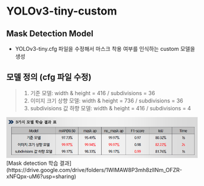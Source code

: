# YOLOv3-tiny-custom
## Mask Detection Model
- YOLOv3-tiny.cfg 파일을 수정해서 마스크 착용 여부를 인식하는 custom 모델을 생성

## 모델 정의 (cfg 파일 수정)
> 1. 기준 모델: width & height = 416 / subdivisions = 36  
> 2. 이미지 크기 상향 모델: width & height = 736 / subdivisions = 36 
> 3. subdivisions 값 하향 모델: width & height = 416 / subdivisions = 4 

<img src="https://github.com/CAUCV/YOLOv3-tiny-custom/blob/main/result.PNG?raw=true" width="800px">
[Mask detection 학습 결과](https://drive.google.com/drive/folders/1WIMAW8P3mh8zlINm_OFZR-xNFQpx-uM6?usp=sharing)
